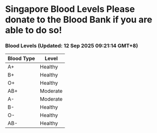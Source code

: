 Singapore Blood Levels
 Please donate to the Blood Bank if you are able to do so!
================================================================================================================================

### Blood Levels (Updated: 12 Sep 2025 09:21:14 GMT+8)
| Blood Type | Level     |
|------------|-----------|
| A+     | Healthy |
| B+     | Healthy |
| O+     | Healthy |
| AB+     | Moderate |
| A-     | Moderate |
| B-     | Healthy |
| O-     | Healthy |
| AB-     | Healthy |
